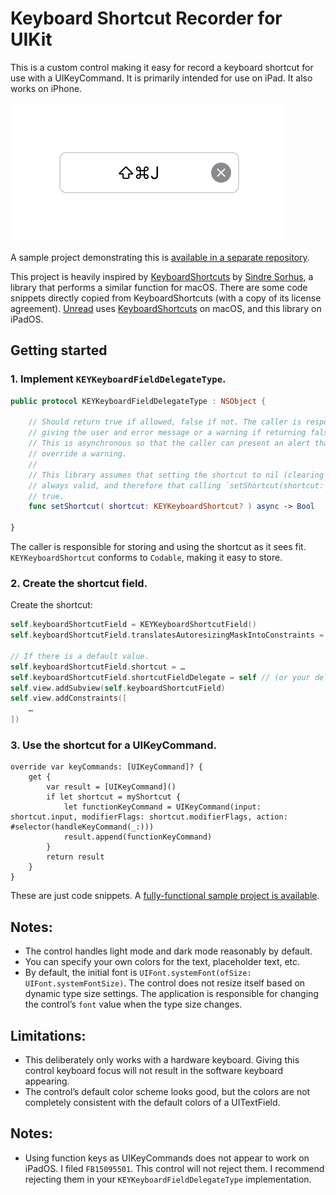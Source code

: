 # Keyboard Shortcut Recorder for UIKit

This is a custom control making it easy for record a keyboard shortcut for use with a UIKeyCommand. It is primarily intended for use on iPad. It also works on iPhone.

![Screenshot of shortcut recorder](readme-images/control.jpeg)

A sample project demonstrating this is [available in a separate repository](https://github.com/jbrayton/KeyboardShortcutRecorderSample).

This project is heavily inspired by [KeyboardShortcuts](https://github.com/sindresorhus/KeyboardShortcuts) by [Sindre Sorhus](https://sindresorhus.com/), a library that performs a similar function for macOS. There are some code snippets directly copied from KeyboardShortcuts (with a copy of its license agreement). [Unread](https://www.goldenhillsoftware.com/unread/) uses [KeyboardShortcuts](https://github.com/sindresorhus/KeyboardShortcuts) on macOS, and this library on iPadOS.

## Getting started

### 1. Implement `KEYKeyboardFieldDelegateType`.

```swift
public protocol KEYKeyboardFieldDelegateType : NSObject {
    
    // Should return true if allowed, false if not. The caller is responsible for
    // giving the user and error message or a warning if returning false.
    // This is asynchronous so that the caller can present an alert that lets the user
    // override a warning.
    //
    // This library assumes that setting the shortcut to nil (clearing the shortcut) is
    // always valid, and therefore that calling `setShortcut(shortcut: nil)` always returns
    // true.
    func setShortcut( shortcut: KEYKeyboardShortcut? ) async -> Bool
    
}
```

The caller is responsible for storing and using the shortcut as it sees fit. `KEYKeyboardShortcut` conforms to `Codable`, making it easy to store.

### 2. Create the shortcut field.

Create the shortcut:

```swift
self.keyboardShortcutField = KEYKeyboardShortcutField()
self.keyboardShortcutField.translatesAutoresizingMaskIntoConstraints = false

// If there is a default value.
self.keyboardShortcutField.shortcut = …
self.keyboardShortcutField.shortcutFieldDelegate = self // (or your delegate of choice)
self.view.addSubview(self.keyboardShortcutField)
self.view.addConstraints([
	…
])
```

### 3. Use the shortcut for a UIKeyCommand.

```
override var keyCommands: [UIKeyCommand]? {
	get {
		var result = [UIKeyCommand]()
		if let shortcut = myShortcut {
			let functionKeyCommand = UIKeyCommand(input: shortcut.input, modifierFlags: shortcut.modifierFlags, action: #selector(handleKeyCommand(_:)))
			result.append(functionKeyCommand)
		}
		return result
	}
}
```

These are just code snippets. A [fully-functional sample project is available](https://github.com/jbrayton/KeyboardShortcutRecorderSample).

## Notes:

- The control handles light mode and dark mode reasonably by default.
- You can specify your own colors for the text, placeholder text, etc.
- By default, the initial font is `UIFont.systemFont(ofSize: UIFont.systemFontSize)`. The control does not resize itself based on dynamic type size settings. The application is responsible for changing the control’s `font` value when the type size changes.

## Limitations:

- This deliberately only works with a hardware keyboard. Giving this control keyboard focus will not result in the software keyboard appearing.
- The control’s default color scheme looks good, but the colors are not completely consistent with the default colors of a UITextField.

## Notes:

- Using function keys as UIKeyCommands does not appear to work on iPadOS. I filed `FB15095501`. This control will not reject them. I recommend rejecting them in your `KEYKeyboardFieldDelegateType` implementation.
